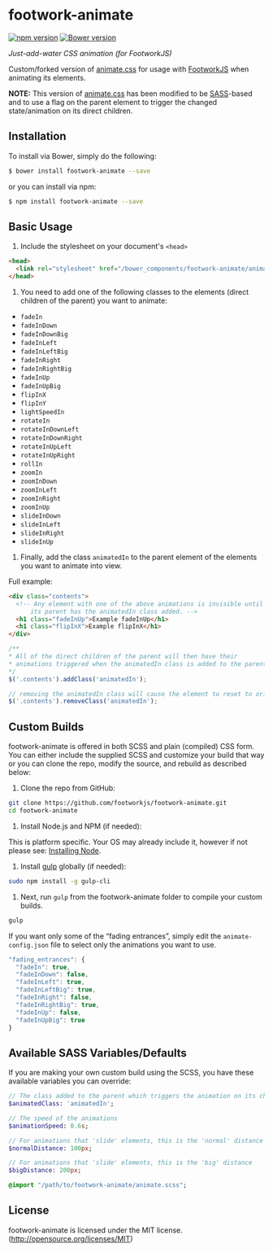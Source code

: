 # footwork-animate

[![npm version](https://badge.fury.io/js/footwork-animate.png)](https://badge.fury.io/js/footwork-animate) [![Bower version](https://badge.fury.io/bo/footwork-animate.png)](https://badge.fury.io/bo/footwork-animate)

*Just-add-water CSS animation (for FootworkJS)*

Custom/forked version of [animate.css](https://github.com/daneden/animate.css) for usage with [FootworkJS](https://github.com/footworkjs/footwork) when animating its elements.

**NOTE:** This version of [animate.css](https://github.com/daneden/animate.css) has been modified to be [SASS](http://sass-lang.com/)-based and to use a flag on the parent element to trigger the changed state/animation on its direct children.

## Installation

To install via Bower, simply do the following:

```bash
$ bower install footwork-animate --save
```
or you can install via npm:

```bash
$ npm install footwork-animate --save
```

## Basic Usage

1. Include the stylesheet on your document's `<head>`

  ```html
  <head>
    <link rel="stylesheet" href="/bower_components/footwork-animate/animate.min.css">
  </head>
  ```

1. You need to add one of the following classes to the elements (direct children of the parent) you want to animate:

  * `fadeIn`
  * `fadeInDown`
  * `fadeInDownBig`
  * `fadeInLeft`
  * `fadeInLeftBig`
  * `fadeInRight`
  * `fadeInRightBig`
  * `fadeInUp`
  * `fadeInUpBig`
  * `flipInX`
  * `flipInY`
  * `lightSpeedIn`
  * `rotateIn`
  * `rotateInDownLeft`
  * `rotateInDownRight`
  * `rotateInUpLeft`
  * `rotateInUpRight`
  * `rollIn`
  * `zoomIn`
  * `zoomInDown`
  * `zoomInLeft`
  * `zoomInRight`
  * `zoomInUp`
  * `slideInDown`
  * `slideInLeft`
  * `slideInRight`
  * `slideInUp`

1. Finally, add the class `animatedIn` to the parent element of the elements you want to animate into view.

  Full example:

  ```html
  <div class="contents">
    <!-- Any element with one of the above animations is invisible until
        its parent has the animatedIn class added. -->
    <h1 class="fadeInUp">Example fadeInUp</h1>
    <h1 class="flipInX">Example flipInX</h1>
  </div>
  ```

  ```javascript
  /**
  * All of the direct children of the parent will then have their
  * animations triggered when the animatedIn class is added to the parent.
  */
  $('.contents').addClass('animatedIn');

  // removing the animatedIn class will cause the element to reset to original starting, invisible state
  $('.contents').removeClass('animatedIn');
  ```

## Custom Builds

footwork-animate is offered in both SCSS and plain (compiled) CSS form. You can either include the supplied SCSS and customize your build that way or you can clone the repo, modify the source, and rebuild as described below:

1. Clone the repo from GitHub:

  ```sh
  git clone https://github.com/footworkjs/footwork-animate.git
  cd footwork-animate
  ```

1. Install Node.js and NPM (if needed):

  This is platform specific. Your OS may already include it, however if not please see: [Installing Node](https://docs.npmjs.com/getting-started/installing-node).

1. Install [gulp](http://gulpjs.com/) globally (if needed):

  ```sh
  sudo npm install -g gulp-cli
  ```

1. Next, run `gulp` from the footwork-animate folder to compile your custom builds.

  ```sh
  gulp
  ```

  If you want only some of the “fading entrances”, simply edit the `animate-config.json` file to select only the animations you want to use.

  ```javascript
  "fading_entrances": {
    "fadeIn": true,
    "fadeInDown": false,
    "fadeInLeft": true,
    "fadeInLeftBig": true,
    "fadeInRight": false,
    "fadeInRightBig": true,
    "fadeInUp": false,
    "fadeInUpBig": true
  }
  ```

## Available SASS Variables/Defaults

If you are making your own custom build using the SCSS, you have these available variables you can override:

```SASS
// The class added to the parent which triggers the animation on its children
$animatedClass: 'animatedIn';

// The speed of the animations
$animationSpeed: 0.6s;

// For animations that 'slide' elements, this is the 'normal' distance
$normalDistance: 100px;

// For animations that 'slide' elements, this is the 'big' distance
$bigDistance: 200px;

@import "/path/to/footwork-animate/animate.scss";
```

## License
footwork-animate is licensed under the MIT license. (http://opensource.org/licenses/MIT)
